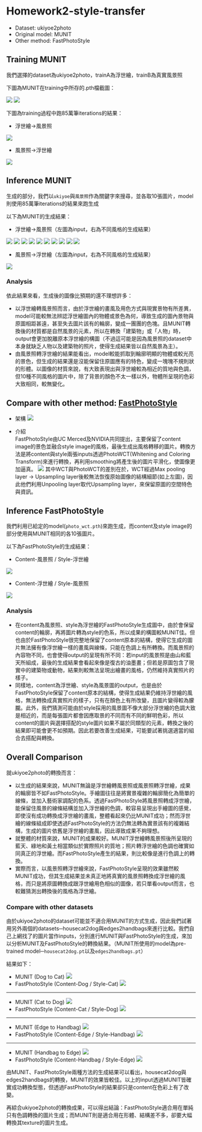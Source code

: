 # Homework2-style-transfer
* Dataset: ukiyoe2photo
* Original model: MUNIT
* Other method: FastPhotoStyle

## Training MUNIT
我們選擇的dataset為ukiyoe2photo，trainA為浮世繪，trainB為真實風景照  

下圖為MUNIT在training中所存的.pth檔截圖：

![](https://i.imgur.com/IUaUTq4.jpg) ![](https://i.imgur.com/hCiK3LQ.jpg) 
  
下圖為training過程中跑85萬筆iterations的結果：
- 浮世繪→風景照

![](https://i.imgur.com/byvjs3t.jpg)

- 風景照→浮世繪

![](https://i.imgur.com/thVCVwN.jpg)
 
## Inference MUNIT
生成的部分，我們以`ukiyoe`與`風景照`作為關鍵字來搜尋，並各取10張圖片，model則使用85萬筆iterations的結果來跑生成

以下為MUNIT的生成結果：

- 浮世繪→風景照（左圖為input，右為不同風格的生成結果）

![](https://i.imgur.com/onENtYc.png)
![](https://i.imgur.com/7oe9dqN.png)
![](https://i.imgur.com/s4v7nCa.png)
![](https://i.imgur.com/kTvJOjg.png)
![](https://i.imgur.com/eXPTzt7.png)
![](https://i.imgur.com/ePkWzfV.png)
![](https://i.imgur.com/oJhWQjB.png)
![](https://i.imgur.com/Fu8zu14.png)
![](https://i.imgur.com/rFtmwUq.png)
![](https://i.imgur.com/G9amjRv.png)

- 風景照→浮世繪（左圖為input，右為不同風格的生成結果）

![](https://imgur.com/JDUfIiu.png)

### Analysis

依此結果來看，生成後的圖像比預期的還不理想許多：
* 以浮世繪轉風景照而言，由於浮世繪的畫風及用色方式與現實景物有所差異，model可能較無法辨認浮世繪圖內的物體或景色為何，導致生成的圖內景物與原圖相距甚遠，甚至失去圖片該有的輪廓，變成一團團的色塊。且MUNIT轉換後的材質都是自然風景的元素，所以在轉換「建築物」或「人物」時，output會更加脫離原本浮世繪的構圖（不過這可能是因為風景照的dataset中本身就缺乏人物以及建築物的照片，使得生成結果皆以自然風景為主）。
* 由風景照轉浮世繪的結果能看出，model較能抓取到輪廓明顯的物體或較光亮的景色，但生成的結果還是沒能保留住原圖應有的特色，變成一塊塊不規則狀的形體。以圖像的材質來說，有大致表現出與浮世繪較為相近的質地與色調，但10種不同風格的圖片中，除了背景的顏色不太一樣以外，物體所呈現的色彩大致相同，較無變化。

## Compare with other method: [FastPhotoStyle](https://arxiv.org/pdf/1802.06474.pdf)
- 架構
![](https://i.imgur.com/ou5fDji.jpg)

- 介紹  
FastPhotoStyle由UC Merced及NVIDIA共同提出，主要保留了content image的景色並融合style image的風格，最後生成出風格轉移的圖片。轉換方法是將content與style兩張inputs透過PhotoWCT(Whitening and Coloring Transform)來進行轉換，再利用smoothing將產生後的圖片平滑化，使圖像更加逼真。
![](https://i.imgur.com/WzjzGTj.jpg)
其中WCT與PhotoWCT的差別在於，WCT經過Max pooling layer → Upsampling layer後較無法恢復原始圖像的結構細節(如上左圖)，因此他們利用Unpooling layer取代Upsampling layer，來保留原圖的空間特色與資訊。

## Inference FastPhotoStyle
我們利用已給定的model(`photo_wct.pth`)來跑生成，而content及style image的部分使用與MUNIT相同的各10張圖片。

以下為FastPhotoStyle的生成結果：

- Content-風景照 / Style-浮世繪

![](https://i.imgur.com/RefN7le.jpg)

- Content-浮世繪 / Style-風景照

![](https://i.imgur.com/GuCWnNG.jpg)

### Analysis
- 在content為風景照、style為浮世繪的FastPhotoStyle生成圖中，由於會保留content的輪廓，再將圖片轉為style的色系，所以成果的構圖較MUNIT佳。但也由於FastPhotoStyle很完整地保留了content原本的結構，使得它生成的圖片無法擁有像浮世繪一樣的畫風與線條，只能在色調上有所轉換。而風景照的內容物不同，也會使得output的呈現有所不同：若input的風景照是由山和藍天所組成，最後的生成結果會看起來像是復古的油墨畫；但若是原圖包含了現實中的建築物或動物，結果則較無法呈現出繪畫的風格，仍然維持真實照片的樣子。
- 同樣地，content為浮世繪、style為風景圖的output，也是由於FastPhotoStyle保留了content原本的結構，使得生成結果仍維持浮世繪的風格，無法轉換成真實照片的樣子，只有在顏色上有所改變，且圖片變得較為朦朧。此外，我們猜測可能由於style採用的風景圖不像大部分浮世繪的色調大致是相近的，而是每張圖片都會因應取景的不同而有不同的鮮明色彩，所以content的圖片與選擇搭配的style圖片如果不屬於同類型的元素，轉換之後的結果即可能會更不如預期。因此若要改善生成結果，可能要試著挑選適當的組合去搭配與轉換。

## Overall Comparison
就ukiyoe2photo的轉換而言：
- 以生成的結果來說，MUNIT無論是浮世繪轉風景照或風景照轉浮世繪，成果的輪廓皆不如FastPhotoStyle。手繪圖往往是將實景複雜的輪廓簡化為簡單的線條，並加入藝術家調配的色系。透過FastPhotoStyle將風景照轉成浮世繪，能保留住風景的線條結構並加入浮世繪的色調，較容易呈現出手繪圖的感覺，即使沒有成功轉換成浮世繪的畫風，整體看起來仍比MUNIT成功；然而浮世繪的線條組成即使透過FastPhotoStyle的方法仍無法轉為實景該有的複雜結構，生成的圖片依舊是浮世繪的畫風，因此導致成果不夠理想。
- 就整體的材質來說，MUNIT的成果較好。MUNIT浮世繪轉風景照後所呈現的藍天、綠地和黃土相當類似於實際照片的質地；照片轉浮世繪的色調也確實如同真正的浮世繪。而FastPhotoStyle產生的結果，則比較像是進行色調上的轉換。
- 實際而言，以風景照轉浮世繪來說，FastPhotoStyle呈現的效果雖然較MUNIT成功，但其生成結果並未真正地將真實的風景照轉換成浮世繪的風格，而只是將原圖轉換成跟浮世繪用色相似的圖像，若只單看output而言，也較難猜測出轉換後的風格為浮世繪。

### Compare with other datasets
由於ukiyoe2photo的dataset可能並不適合用MUNIT的方式生成，因此我們試著用另外兩個的datasets─housecat2dog與edges2handbags來進行比較。我們自己上網找了的圖片當作inputs，分別進行MUNIT與FastPhotoStyle的生成，來加以分析MUNIT及FastPhotoStyle的轉換結果。（MUNIT所使用的model為pre-trained model─`housecat2dog.pt`以及`edges2handbags.pt`）

結果如下：
- MUNIT (Dog to Cat)
![](https://imgur.com/0DZDF4L.jpg)
- FastPhotoStyle (Content-Dog / Style-Cat)
![](https://imgur.com/XBObCIO.jpg)
-----------------------------------------------
- MUNIT (Cat to Dog)
![](https://imgur.com/2Aj1Q12.jpg)
- FastPhotoStyle (Content-Cat / Style-Dog)
![](https://imgur.com/qI3Hzhq.jpg)
-----------------------------------------------  
- MUNIT (Edge to Handbag)
![](https://imgur.com/VvLvODl.jpg)
- FastPhotoStyle (Content-Edge / Style-Handbag)
![](https://imgur.com/uf2iwdX.jpg)
-----------------------------------------------  
- MUNIT (Handbag to Edge)
![](https://imgur.com/808Xy28.jpg)
- FastPhotoStyle (Content-Handbag / Style-Edge)
![](https://imgur.com/Drk5cyn.jpg)

由MUNIT、FastPhotoStyle兩種方法的生成結果可以看出，housecat2dog與edges2handbags的轉換，MUNIT的效果皆較佳。以上的input透過MUNIT皆確實成功轉換型態，但透過FastPhotoStyle的結果卻只是content在色彩上有了改變。

再綜合ukiyoe2photo的轉換成果，可以得出結論：FastPhotoStyle適合用在單純只有色調轉換的圖片生成；而MUNIT則是適合用在形體、結構差不多，卻要大幅轉換其texture的圖片生成。
